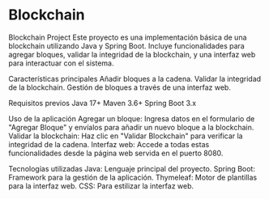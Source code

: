 # Blockchain
Blockchain Project
Este proyecto es una implementación básica de una blockchain utilizando Java y Spring Boot. Incluye funcionalidades para agregar bloques, validar la integridad de la blockchain, y una interfaz web para interactuar con el sistema.

Características principales
Añadir bloques a la cadena.
Validar la integridad de la blockchain.
Gestión de bloques a través de una interfaz web.

Requisitos previos
Java 17+
Maven 3.6+
Spring Boot 3.x

Uso de la aplicación
Agregar un bloque: Ingresa datos en el formulario de "Agregar Bloque" y envíalos para añadir un nuevo bloque a la blockchain.
Validar la blockchain: Haz clic en "Validar Blockchain" para verificar la integridad de la cadena.
Interfaz web: Accede a todas estas funcionalidades desde la página web servida en el puerto 8080.

Tecnologías utilizadas
Java: Lenguaje principal del proyecto.
Spring Boot: Framework para la gestión de la aplicación.
Thymeleaf: Motor de plantillas para la interfaz web.
CSS: Para estilizar la interfaz web.
